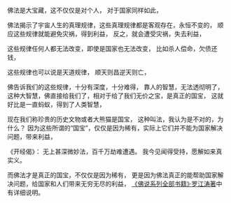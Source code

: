 佛法是大宝藏，这不仅仅是对个人，
对于国家同样如此，

佛法揭示了宇宙人生的真理规律，这些真理规律都是客观存在，永恒不变的，
顺应这些规律就能避免灾祸，得到利益，
反之，就会遭受灾祸，失去利益，

这些规律任何人都无法改变，即使是国家也无法改变，
比如杀人偿命，欠债还钱，

这些规律也可以说是天道规律，
顺天则昌逆天则亡，

佛告诉我们的这些规律，十分有深度，十分难得，
靠人的智慧，无法透彻明了，
这种大智慧，佛直接给我们了，相对于给了我们无价之宝，是真正的国宝，
这就好比是一直蚂蚁，得到了人类智慧，

现在我们称珍贵的历史文物或者大熊猫是国宝，
这种叫法，我认为是不对的，为什么？
因为这些所谓的“国宝”，仅仅是因为稀有，实际上它们并不能为国家解决问题，带来利益，

《开经偈》：
无上甚深微妙法，百千万劫难遭遇。
我今见闻得受持，愿解如来真实义。

而佛法才是真正的国宝，不仅仅是因为稀有，
更是因为佛法真正的能帮助国家解决问题，给国家和人们带来无穷无尽的利益，
[《佛说系列全部书籍》·罗江涛著](https://www.kancloud.cn/@luojiangtao)中有详细说明。



